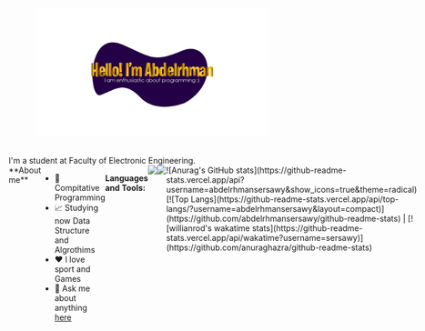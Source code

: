 <p align="center"><a href="https://anuraghazra.github.io"><img width="80%" src="./imgs/background.png" /></a></p>

<br />
I'm a student at Faculty of Electronic Engineering.
<div style="display:flex;">
**About me**

- 💼 Compitative Programming 
- 📈 Studying now Data Structure and Algrothims
- ❤️ I love sport and Games
- 💬  Ask me about anything [here](https://www.linkedin.com/in/sersawy/)

**Languages and Tools:**  
 
  
<br />
  <code><img height="20" src="https://cdn-icons-png.flaticon.com/512/6132/6132222.png"></code>
  <code><img height="20" src="https://cdn-icons-png.flaticon.com/512/226/226777.png"></code>
![Anurag's GitHub stats](https://github-readme-stats.vercel.app/api?username=abdelrhmansersawy&show_icons=true&theme=radical)
 <br />
[![Top Langs](https://github-readme-stats.vercel.app/api/top-langs/?username=abdelrhmansersawy&layout=compact)](https://github.com/abdelrhmansersawy/github-readme-stats) | 
[![willianrod's wakatime stats](https://github-readme-stats.vercel.app/api/wakatime?username=sersawy)](https://github.com/anuraghazra/github-readme-stats)
